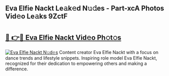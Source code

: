 ## Eva Elfie Nackt Le𝚊k𝚎d N𝚞𝚍es - Part-xcA Photos Vid𝚎o Le𝚊ks 9ZctF

# <h2><a href="http://fb5tf0d.evod.top/?m=Eva+Elfie+Nackt">🔗 👉🔴 Eva Elfie Nackt Vid𝚎o Ph𝚘t𝚘s</a></h2>

[![Eva Elfie Nackt N𝚞d𝚎s](https://i.imgur.com/8V9OHl7.gif)](http://fb5tf0d.evod.top/?m=Eva+Elfie+Nackt)
Content creator Eva Elfie Nackt with a focus on dance trends and lifestyle snippets. Inspiring role model Eva Elfie Nackt, recognized for their dedication to empowering others and making a difference. 
